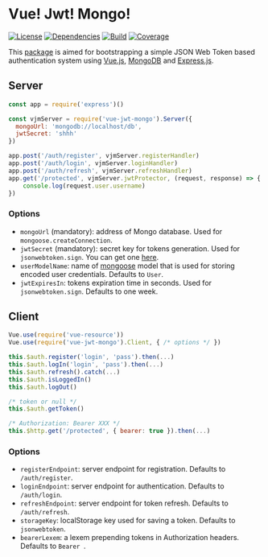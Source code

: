 # Vue! Jwt! Mongo!
[![License](https://img.shields.io/badge/license-MIT-blue.svg)](https://github.com/dubov94/vue-jwt-mongo/blob/master/LICENSE)
[![Dependencies](https://david-dm.org/dubov94/vue-jwt-mongo.svg)](https://david-dm.org/dubov94/vue-jwt-mongo)
[![Build](https://travis-ci.org/dubov94/vue-jwt-mongo.svg?branch=master)](https://travis-ci.org/dubov94/vue-jwt-mongo)
[![Coverage](https://codecov.io/gh/dubov94/vue-jwt-mongo/branch/master/graph/badge.svg)](https://codecov.io/gh/dubov94/vue-jwt-mongo)

This [package](https://www.npmjs.com/package/vue-jwt-mongo) is aimed for bootstrapping a simple JSON Web Token based authentication system using [Vue.js](https://vuejs.org/), [MongoDB](https://www.mongodb.com/) and [Express.js](https://expressjs.com/).

## Server
```javascript
const app = require('express')()

const vjmServer = require('vue-jwt-mongo').Server({
  mongoUrl: 'mongodb://localhost/db',
  jwtSecret: 'shhh'
})

app.post('/auth/register', vjmServer.registerHandler)
app.post('/auth/login', vjmServer.loginHandler)
app.post('/auth/refresh', vjmServer.refreshHandler)
app.get('/protected', vjmServer.jwtProtector, (request, response) => {
    console.log(request.user.username)
})
```

### Options
* `mongoUrl` (mandatory): address of Mongo database. Used for `mongoose.createConnection`.
* `jwtSecret` (mandatory): secret key for tokens generation. Used for `jsonwebtoken.sign`. You can get one [here](https://www.grc.com/passwords.htm).
* `userModelName`: name of [mongoose](http://mongoosejs.com/) model that is used for storing encoded user credentials. Defaults to `User`.
* `jwtExpiresIn`: tokens expiration time in seconds. Used for `jsonwebtoken.sign`. Defaults to one week.

## Client
```javascript
Vue.use(require('vue-resource'))
Vue.use(require('vue-jwt-mongo').Client, { /* options */ })

this.$auth.register('login', 'pass').then(...)
this.$auth.logIn('login', 'pass').then(...)
this.$auth.refresh().catch(...)
this.$auth.isLoggedIn()
this.$auth.logOut()
```
```javascript
/* token or null */
this.$auth.getToken()
```
```javascript
/* Authorization: Bearer XXX */
this.$http.get('/protected', { bearer: true }).then(...)
```

### Options
* `registerEndpoint`: server endpoint for registration. Defaults to `/auth/register`.
* `loginEndpoint`: server endpoint for authentication. Defaults to `/auth/login`.
* `refreshEndpoint`: server endpoint for token refresh. Defaults to `/auth/refresh`.
* `storageKey`: localStorage key used for saving a token. Defaults to `jsonwebtoken`.
* `bearerLexem`: a lexem prepending tokens in Authorization headers. Defaults to `Bearer `.
